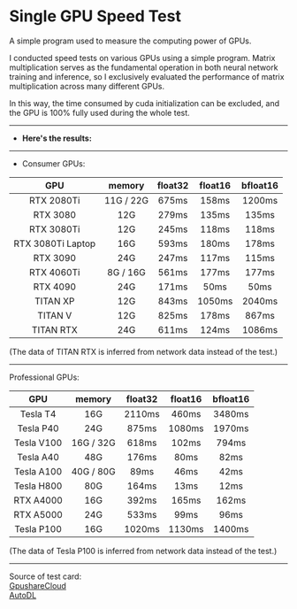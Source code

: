 # Single GPU Speed Test

A simple program used to measure the computing power of GPUs.

I conducted speed tests on various GPUs using a simple program. Matrix multiplication serves as the fundamental operation in both neural network training and inference, so I exclusively evaluated the performance of matrix multiplication across many different GPUs. 

In this way, the time consumed by cuda initialization can be excluded, and the GPU is 100% fully used during the whole test.

---

- **Here's the results:**

---

- Consumer GPUs:

|GPU|memory|float32|float16|bfloat16|
|:--:|:--:|:--:|:--:|:--:|
|RTX 2080Ti|11G / 22G|675ms|158ms|1200ms|
|RTX 3080|12G|279ms|135ms|135ms|
|RTX 3080Ti|12G|245ms|118ms|118ms|
|RTX 3080Ti Laptop|16G|593ms|180ms|178ms|
|RTX 3090|24G|247ms|117ms|115ms|
|RTX 4060Ti|8G / 16G|561ms|177ms|177ms|
|RTX 4090|24G|171ms|50ms|50ms|
|TITAN XP|12G|843ms|1050ms|2040ms|
|TITAN V|12G|825ms|178ms|867ms|
|TITAN RTX|24G|611ms|124ms|1086ms|

(The data of TITAN RTX is inferred from network data instead of the test.)

---

Professional GPUs:

|GPU|memory|float32|float16|bfloat16|
|:--:|:--:|:--:|:--:|:--:|
|Tesla T4|16G|2110ms|460ms|3480ms|
|Tesla P40|24G|875ms|1080ms|1970ms|
|Tesla V100|16G / 32G|618ms|102ms|794ms|
|Tesla A40|48G|176ms|80ms|82ms|
|Tesla A100|40G / 80G|89ms|46ms|42ms|
|Tesla H800|80G|164ms|13ms|12ms|
|RTX A4000|16G|392ms|165ms|162ms|
|RTX A5000|24G|533ms|99ms|96ms|
|Tesla P100|16G|1020ms|1130ms|1400ms|

(The data of Tesla P100 is inferred from network data instead of the test.)

---

Source of test card:  
[GpushareCloud](https://gpushare.com/)  
[AutoDL](https://www.autodl.com/)  


